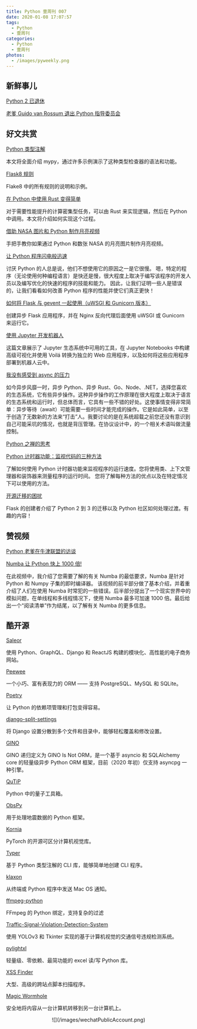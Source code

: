 ```yaml
---
title: Python 壹周刊 007
date: 2020-01-08 17:07:57
tags:
  - Python
  - 壹周刊
categories:
  - Python
  - 壹周刊
photos:
  - /images/pyweekly.png
---
```


## 新鲜事儿

[Python 2 已退休](https://pythonclock.org/?2020)

[老爹 Guido van Rossum 退出 Python 指导委员会](https://www.python.org/dev/peps/pep-8101/)

<!--more-->

## 好文共赏

[Python 类型注解](https://kunigami.blog/2019/12/26/python-type-hints/)

本文将全面介绍 mypy，通过许多示例演示了这种类型检查器的语法和功能。

[Flask8 规则](http://www.flake8rules.com/)

Flake8 中的所有规则的说明和示例。

[在 Python 中使用 Rust 变得简单](https://blog.nicco.io/2020/01/01/rust-in-python-made-easy)

对于需要性能提升的计算密集型任务，可以由 Rust 来实现逻辑，然后在 Python 中调用。本文将介绍如何实现这个过程。

[借助 NASA 图片和 Python 制作月亮视频](https://nicholasfarrow.com/Creating-a-Moon-Animation-Using-NASA-Images-and-Python/)

手把手教你如果通过 Python 和数张 NASA 的月亮图片制作月亮视频。

[让 Python 程序闪电般迅速](https://martinheinz.dev/blog/13)

讨厌 Python 的人总是说，他们不想使用它的原因之一是它很慢。 嗯，特定的程序（无论使用何种编程语言）是快还是慢，很大程度上取决于编写该程序的开发人员以及编写优化的快速的程序的技能和能力。 因此，让我们证明一些人是错误的，让我们看看如何改善 Python 程序的性能并使它们真正更快！

[如何将 Flask 与 gevent 一起使用（uWSGI 和 Gunicorn 版本）](https://iximiuz.com/en/posts/flask-gevent-tutorial/)

创建异步 Flask 应用程序，并在 Nginx 反向代理后面使用 uWSGI 或 Gunicorn 来运行它。

[使用 Jupyter 开发机器人](https://medium.com/@wolfv/robot-development-with-jupyter-ddae16d4e688)

这篇文章展示了 Jupyter 生态系统中可用的工具，在 Jupyter Notebooks 中构建高级可视化并使用 Voilá 转换为独立的 Web 应用程序，以及如何将这些应用程序部署到机器人云中。

[我没有感受到 async 的压力](https://lucumr.pocoo.org/2020/1/1/async-pressure/)

如今异步风靡一时，异步 Python、异步 Rust、Go、Node、.NET，选择您喜欢的生态系统，它有些异步操作。这种异步操作的工作原理在很大程度上取决于语言的生态系统和运行时，但总体而言，它具有一些不错的好处。这使事情变得非常简单：异步等待（await）可能需要一些时间才能完成的操作。它是如此简单，以至于创造了无数新的方法来“打击”人。我要讨论的是在系统超载之前您还没有意识到自己可能采坑的情况，也就是背压管理。在协议设计中，的一个相关术语叫做流量控制。

[Python 之禅的思考](https://orbifold.xyz/zen-of-python.html)

[Python 计时器功能：监视代码的三种方法](https://realpython.com/python-timer/)

了解如何使用 Python 计时器功能来监视程序的运行速度。您将使用类、上下文管理器和装饰器来测量程序的运行时间。 您将了解每种方法的优点以及在特定情况下可以使用的方法。

[开源迁移的困扰](https://lucumr.pocoo.org/2019/12/28/open-source-migrates/)

Flask 的创建者介绍了 Python 2 到 3 的迁移以及 Python 社区如何处理过渡。有趣的内容！

## 赞视频

[Python 老爹在牛津联盟的访谈](https://www.youtube.com/watch?v=7kn7NtlV6g0)

[Numba 让 Python 快上 1000 倍!](https://www.youtube.com/watch?v=x58W9A2lnQc)

在此视频中，我介绍了您需要了解的有关 Numba 的最低要求，Numba 是针对 Python 和 Numpy 子集的即时编译器。 该视频的前半部分做了基本介绍，并着重介绍了人们在使用 Numba 时常犯的一些错误。后半部分提出了一个现实世界中的模拟问题，在单线程和多线程情况下，使用 Numba 最多可加速 1000 倍。最后给出一个“阅读清单”作为结尾，以了解有关 Numba 的更多信息。

## 酷开源

[Saleor](https://github.com/mirumee/saleor)

使用 Python、GraphQL、Django 和 ReactJS 构建的模块化、高性能的电子商务网站。

[Peewee](https://github.com/coleifer/peewee)

一个小巧、富有表现力的 ORM —— 支持 PostgreSQL、MySQL 和 SQLite。

[Poetry](https://github.com/python-poetry/poetry)

让 Python 的依赖项管理和打包变得容易。

[django-split-settings](https://github.com/sobolevn/django-split-settings)

将 Django 设置分散到多个文件和目录中，能够轻松覆盖和修改设置。

[GINO](https://github.com/python-gino/gino)

GINO 递归定义为 GINO Is Not ORM，是一个基于 asyncio 和 SQLAlchemy core 的轻量级异步 Python ORM 框架，目前（2020 年初）仅支持 asyncpg 一种引擎。

[QuTiP](https://github.com/qutip/qutip)

Python 中的量子工具箱。

[ObsPy](https://github.com/obspy/obspy)

用于处理地震数据的 Python 框架。

[Kornia](https://github.com/kornia/kornia)

PyTorch 的开源可区分计算机视觉库。

[Typer](https://github.com/tiangolo/typer)

基于 Python 类型注解的 CLI 库，能够简单地创建 CLI 程序。

[klaxon](https://github.com/knowsuchagency/klaxon)

从终端或 Python 程序中发送 Mac OS 通知。

[ffmpeg-python](https://github.com/kkroening/ffmpeg-python)

FFmpeg 的 Python 绑定，支持复杂的过滤

[Traffic-Signal-Violation-Detection-System](https://github.com/anmspro/Traffic-Signal-Violation-Detection-System)

使用 YOLOv3 和 Tkinter 实现的基于计算机视觉的交通信号违规检测系统。

[pylightxl](https://github.com/PydPiper/pylightxl)

轻量级、零依赖、最简功能的 excel 读/写 Python 库。

[XSS Finder](https://github.com/haroonawanofficial/XSS-Finder)

大型、高级的跨站点脚本扫描程序。

[Magic Wormhole](https://github.com/warner/magic-wormhole)

安全地将内容从一台计算机转移到另一台计算机上。

<div align=center>
![](/images/wechatPublicAccount.png)
</div>
